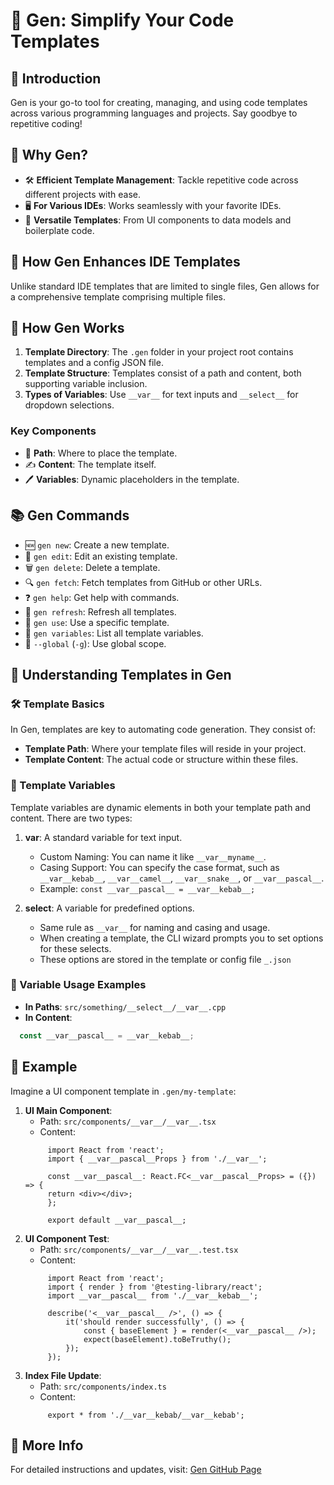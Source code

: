 # 🚀 Gen: Simplify Your Code Templates

## 🌟 Introduction
Gen is your go-to tool for creating, managing, and using code templates across various programming languages and projects. Say goodbye to repetitive coding!

## 🤔 Why Gen?
- 🛠 **Efficient Template Management**: Tackle repetitive code across different projects with ease.
- 🖥️ **For Various IDEs**: Works seamlessly with your favorite IDEs.
- 📁 **Versatile Templates**: From UI components to data models and boilerplate code.

## 🔧 How Gen Enhances IDE Templates
Unlike standard IDE templates that are limited to single files, Gen allows for a comprehensive template comprising multiple files.

## 📘 How Gen Works
1. **Template Directory**: The `.gen` folder in your project root contains templates and a config JSON file.
2. **Template Structure**: Templates consist of a path and content, both supporting variable inclusion.
3. **Types of Variables**: Use `__var__` for text inputs and `__select__` for dropdown selections.

### Key Components
- 📂 **Path**: Where to place the template.
- ✍️ **Content**: The template itself.
- 🖊️ **Variables**: Dynamic placeholders in the template.

## 📚 Gen Commands
- 🆕 `gen new`: Create a new template.
- 📝 `gen edit`: Edit an existing template.
- 🗑️ `gen delete`: Delete a template.
- 🔍 `gen fetch`: Fetch templates from GitHub or other URLs.
- ❓ `gen help`: Get help with commands.
- 🔄 `gen refresh`: Refresh all templates.
- 🎯 `gen use`: Use a specific template.
- 🔎 `gen variables`: List all template variables.
- 🔗 `--global` (`-g`): Use global scope.

## 🎯 Understanding Templates in Gen

### 🛠 Template Basics
In Gen, templates are key to automating code generation. They consist of:
- **Template Path**: Where your template files will reside in your project.
- **Template Content**: The actual code or structure within these files.

### 🧩 Template Variables
Template variables are dynamic elements in both your template path and content. There are two types:

1. **__var__**: A standard variable for text input.
   - Custom Naming: You can name it like `__var__myname__`.
   - Casing Support: You can specify the case format, such as `__var__kebab__`, `__var__camel__`, `__var__snake__`, or `__var__pascal__`.
   - Example: `const __var__pascal__ = __var__kebab__;`

2. **__select__**: A variable for predefined options.
   - Same rule as `__var__` for naming and casing and usage.
   - When creating a template, the CLI wizard prompts you to set options for these selects.
   - These options are stored in the template or config file `_.json`

### 🎲 Variable Usage Examples
- **In Paths**: `src/something/__select__/__var__.cpp`
- **In Content**: 
```typescript
  const __var__pascal__ = __var__kebab__;
```


## 📝 Example
Imagine a UI component template in `.gen/my-template`:
1. **UI Main Component**:
   - Path: `src/components/__var__/__var__.tsx`
   - Content: 
   ```tsx
        import React from 'react';
        import { __var__pascal__Props } from './__var__';
    
        const __var__pascal__: React.FC<__var__pascal__Props> = ({}) => {
        return <div></div>;
        };
    
        export default __var__pascal__;
    ```
2. **UI Component Test**:
   - Path: `src/components/__var__/__var__.test.tsx`
   - Content:  
   ```tsx
        import React from 'react';
        import { render } from '@testing-library/react';
        import __var__pascal__ from './__var__kebab__';
    
        describe('<__var__pascal__ />', () => {
            it('should render successfully', () => {
                const { baseElement } = render(<__var__pascal__ />);
                expect(baseElement).toBeTruthy();
            });
        });
    ```
3. **Index File Update**:
   - Path: `src/components/index.ts`
   - Content: 
   ```tsx
        export * from './__var__kebab/__var__kebab';
    ```

## 🔗 More Info
For detailed instructions and updates, visit: [Gen GitHub Page](https://github.com/samuelgja/gen)


